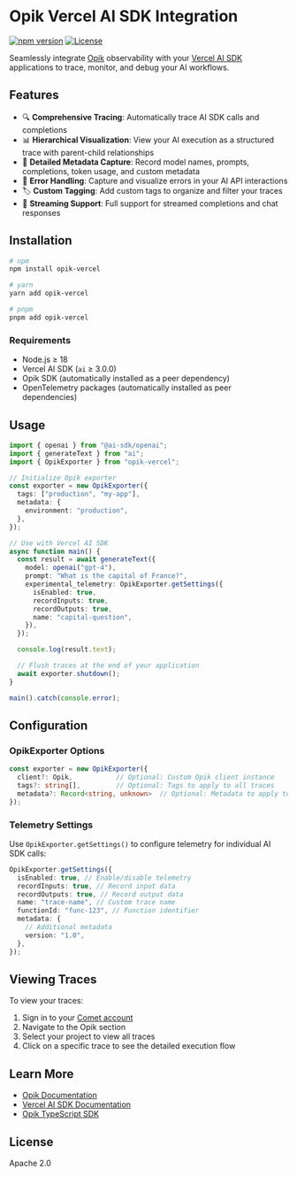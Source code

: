 # Opik Vercel AI SDK Integration

[![npm version](https://img.shields.io/npm/v/opik-vercel.svg)](https://www.npmjs.com/package/opik-vercel)
[![License](https://img.shields.io/badge/License-Apache%202.0-blue.svg)](https://github.com/comet-ml/opik/blob/main/LICENSE)

Seamlessly integrate [Opik](https://www.comet.com/docs/opik/) observability with your [Vercel AI SDK](https://sdk.vercel.ai/docs) applications to trace, monitor, and debug your AI workflows.

## Features

- 🔍 **Comprehensive Tracing**: Automatically trace AI SDK calls and completions
- 📊 **Hierarchical Visualization**: View your AI execution as a structured trace with parent-child relationships
- 📝 **Detailed Metadata Capture**: Record model names, prompts, completions, token usage, and custom metadata
- 🚨 **Error Handling**: Capture and visualize errors in your AI API interactions
- 🏷️ **Custom Tagging**: Add custom tags to organize and filter your traces
- 🔄 **Streaming Support**: Full support for streamed completions and chat responses

## Installation

```bash
# npm
npm install opik-vercel

# yarn
yarn add opik-vercel

# pnpm
pnpm add opik-vercel
```

### Requirements

- Node.js ≥ 18
- Vercel AI SDK (`ai` ≥ 3.0.0)
- Opik SDK (automatically installed as a peer dependency)
- OpenTelemetry packages (automatically installed as peer dependencies)

## Usage

```typescript
import { openai } from "@ai-sdk/openai";
import { generateText } from "ai";
import { OpikExporter } from "opik-vercel";

// Initialize Opik exporter
const exporter = new OpikExporter({
  tags: ["production", "my-app"],
  metadata: {
    environment: "production",
  },
});

// Use with Vercel AI SDK
async function main() {
  const result = await generateText({
    model: openai("gpt-4"),
    prompt: "What is the capital of France?",
    experimental_telemetry: OpikExporter.getSettings({
      isEnabled: true,
      recordInputs: true,
      recordOutputs: true,
      name: "capital-question",
    }),
  });

  console.log(result.text);

  // Flush traces at the end of your application
  await exporter.shutdown();
}

main().catch(console.error);
```

## Configuration

### OpikExporter Options

```typescript
const exporter = new OpikExporter({
  client?: Opik,           // Optional: Custom Opik client instance
  tags?: string[],         // Optional: Tags to apply to all traces
  metadata?: Record<string, unknown>  // Optional: Metadata to apply to all traces
});
```

### Telemetry Settings

Use `OpikExporter.getSettings()` to configure telemetry for individual AI SDK calls:

```typescript
OpikExporter.getSettings({
  isEnabled: true, // Enable/disable telemetry
  recordInputs: true, // Record input data
  recordOutputs: true, // Record output data
  name: "trace-name", // Custom trace name
  functionId: "func-123", // Function identifier
  metadata: {
    // Additional metadata
    version: "1.0",
  },
});
```

## Viewing Traces

To view your traces:

1. Sign in to your [Comet account](https://www.comet.com/signin)
2. Navigate to the Opik section
3. Select your project to view all traces
4. Click on a specific trace to see the detailed execution flow

## Learn More

- [Opik Documentation](https://www.comet.com/docs/opik/)
- [Vercel AI SDK Documentation](https://sdk.vercel.ai/docs)
- [Opik TypeScript SDK](https://github.com/comet-ml/opik/tree/main/sdks/typescript)

## License

Apache 2.0
